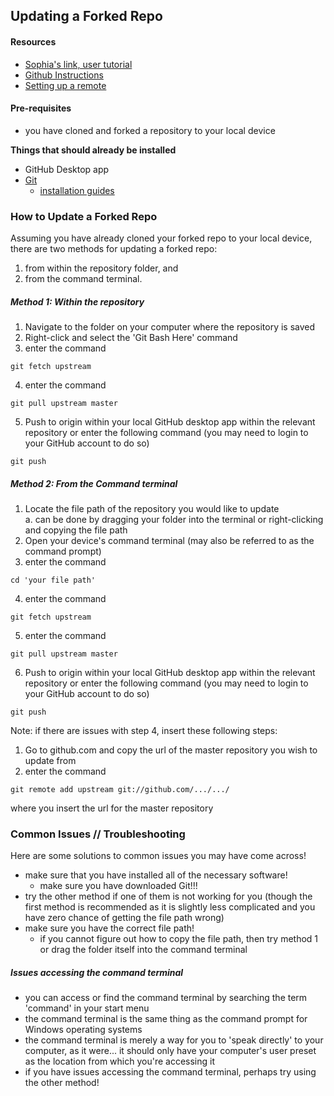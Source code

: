 ## Updating a Forked Repo

#### Resources
- [Sophia's link, user tutorial](https://gist.github.com/CristinaSolana/1885435)  
- [Github Instructions](https://help.github.com/en/github/collaborating-with-issues-and-pull-requests/syncing-a-fork)  
- [Setting up a remote](https://help.github.com/en/github/collaborating-with-issues-and-pull-requests/configuring-a-remote-for-a-fork)


#### Pre-requisites
- you have cloned and forked a repository to your local device  

__Things that should already be installed__
- GitHub Desktop app
- [Git](https://git-scm.com/downloads)
  - [installation guides](https://git-scm.com/book/en/v2/Getting-Started-Installing-Git)

### How to Update a Forked Repo  
Assuming you have already cloned your forked repo to your local device, there are two methods for updating a forked repo:  
  1) from within the repository folder, and  
  2) from the command terminal.

##### Method 1: Within the repository
1. Navigate to the folder on your computer where the repository is saved
2. Right-click and select the 'Git Bash Here' command
3. enter the command
```git
git fetch upstream
```
4. enter the command
```git
git pull upstream master
```
5. Push to origin within your local GitHub desktop app within the relevant repository or enter the following command (you may need to login to your GitHub account to do so)
```git
git push
```

##### Method 2: From the Command terminal
1. Locate the file path of the repository you would like to update  
  a. can be done by dragging your folder into the terminal or right-clicking and copying the file path
2. Open your device's command terminal (may also be referred to as the command prompt)
3. enter the command
```git
cd 'your file path'
```
4. enter the command
```git
git fetch upstream
```
5. enter the command
```git
git pull upstream master
```
6. Push to origin within your local GitHub desktop app within the relevant repository or enter the following command (you may need to login to your GitHub account to do so)
```git
git push
```

Note: if there are issues with step 4, insert these following steps:
1. Go to github.com and copy the url of the master repository you wish to update from
2. enter the command
```git
git remote add upstream git://github.com/.../.../
```
where you insert the url for the master repository

### Common Issues // Troubleshooting  
Here are some solutions to common issues you may have come across!  
- make sure that you have installed all of the necessary software!
  - make sure you have downloaded Git!!!
- try the other method if one of them is not working for you (though the first method is recommended as it is slightly less complicated and you have zero chance of getting the file path wrong)
- make sure you have the correct file path!
  - if you cannot figure out how to copy the file path, then try method 1 or drag the folder itself into the command terminal

##### Issues accessing the command terminal
- you can access or find the command terminal by searching the term 'command' in your start menu
- the command terminal is the same thing as the command prompt for Windows operating systems
- the command terminal is merely a way for you to 'speak directly' to your computer, as it were... it should only have your computer's  user preset as the location from which you're accessing it
- if you have issues accessing the command terminal, perhaps try using the other method!
